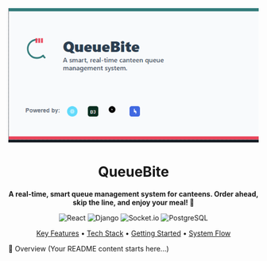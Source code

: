 <div align="center">
<!-- This is the main social preview image -->
<a href="https://www.google.com/search?q=https://github.com/your-username/queuebite">
<img src="social-preview.png" alt="QueueBite - Smart Canteen Queue Management System">
</a>
<br />
<h1>
QueueBite
</h1>
<p>
<b>A real-time, smart queue management system for canteens. Order ahead, skip the line, and enjoy your meal! 🍔</b>
</p>
<!-- Badges/Shields -->
<p>
<img src="https://www.google.com/search?q=https://img.shields.io/badge/React-61DAFB%3Fstyle%3Dfor-the-badge%26logo%3Dreact%26logoColor%3Dblack](https://tse2.mm.bing.net/th/id/OIP.uFOBJcuykRSmIGLYKyyGHgHaFP?cb=thfc1&w=1024&h=724&rs=1&pid=ImgDetMain&o=7&rm=3" alt="React">
<img src="https://www.google.com/search?q=https://img.shields.io/badge/Django-092E20%3Fstyle%3Dfor-the-badge%26logo%3Ddjango%26logoColor%3Dwhite](https://static.djangoproject.com/img/logos/django-logo-negative.1d528e2cb5fb.png" alt="Django">
<img src="https://www.google.com/search?q=https://img.shields.io/badge/Socket.io-010101%3Fstyle%3Dfor-the-badge%26logo%3Dsocket.io%26logoColor%3Dwhite" alt="Socket.io">
<img src="https://www.google.com/search?q=https://img.shields.io/badge/PostgreSQL-4169E1%3Fstyle%3Dfor-the-badge%26logo%3Dpostgresql%26logoColor%3Dwhite" alt="PostgreSQL">
</p>

<p>
<a href="#-key-features">Key Features</a> •
<a href="#-technology-stack">Tech Stack</a> •
<a href="#-getting-started">Getting Started</a> •
<a href="#-system-flow">System Flow</a>
</p>
</div>

🚀 Overview
(Your README content starts here...)
